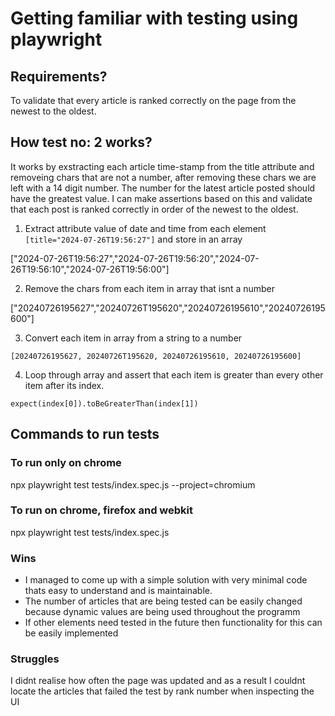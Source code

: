 # Getting familiar with testing using playwright

## Requirements?
To validate that every article is ranked correctly on the page from the newest to the oldest.

## How test no: 2 works?

It works by exstracting each article time-stamp from the title attribute and removeing chars that are not a number, after removing these chars we are left with a 14 digit number. The number for the latest article posted should have the greatest value. I can make assertions based on this and validate that each post is ranked correctly in order of the newest to the oldest.  


1. Extract attribute value of date and time from each element `[title="2024-07-26T19:56:27"]`  and store in an array 

["2024-07-26T19:56:27","2024-07-26T19:56:20","2024-07-26T19:56:10","2024-07-26T19:56:00"]


2. Remove the chars from each item in array that isnt a number 

["20240726195627","20240726T195620","20240726195610","20240726195600"]


3. Convert each item in array from a string to a number

`[20240726195627, 20240726T195620, 20240726195610, 20240726195600]`


4. Loop through array and assert that each item is greater than every other item after its index.

`expect(index[0]).toBeGreaterThan(index[1])`



## Commands to run tests

### To run only on chrome
npx playwright test tests/index.spec.js --project=chromium

### To run on chrome, firefox and webkit
npx playwright test tests/index.spec.js



### Wins
- I managed to come up with a simple solution with very minimal code thats easy to understand and is maintainable.
- The number of articles that are being tested can be easily changed because dynamic values are being used throughout the programm 
- If other elements need tested in the future then functionality for this can be easily implemented



### Struggles
I didnt realise how often the page was updated and as a result I couldnt locate the articles that failed the test by rank number when inspecting the UI






